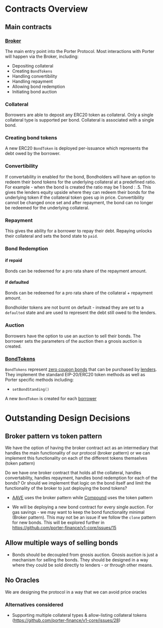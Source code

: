 # Contracts Overview

## Main contracts
### [Broker](./broker.md)
The main entry point into the Porter Protocol. Most interactions with Porter will happen via the Broker, including:
* Depositing collateral
* Creating `BondTokens`
* Handling convertibility
* Handling repayment
* Allowing bond redemption
* Initiating bond auction

### Collateral 
Borrowers are able to deposit any ERC20 token as collateral. Only a single collateral type is supported per bond. Collateral is associated with a single bond.

### Creating bond tokens
A new ERC20 `BondToken` is deployed per-issuance which represents the debt owed by the borrower.

### Convertibility 
If convertability in enabled for the bond, 
Bondholders will have an option to redeem their bond tokens for the underlying collateral at a predefined ratio. 
For example - when the bond is created the ratio may be 1 bond : .5. This gives the lenders equity upside where they can redeem their bonds for the underlying token if the collateral token goes up in price. Convertibility cannot be changed once set and after repayment, the bond can no longer be redeemed for the underlying collateral.

### Repayment
This gives the ability for a borrower to repay their debt. Repaying unlocks their collateral and sets the bond state to `paid`.

### Bond Redemption
#### if repaid 
Bonds can be redeemed for a pro rata share of the repayment amount. 
#### if defaulted
Bonds can be redeemed for a pro rata share of the collateral + repayment amount. 

Bondholder tokens are not burnt on default - instead they are set to a `defaulted` state and are used to represent the debt still owed to the lenders.

### Auction 
Borrowers have the option to use an auction to sell their bonds. The borrower sets the parameters of the auction then a gnosis auction is created.


### [BondTokens](./bondToken.md)

`BondTokens` represent [zero coupon bonds](https://docs.porter.finance/portal/intro-to-bonds/zero-coupon-bonds) that can be purchased by [lenders](https://docs.porter.finance/portal/protocol/lenders). They implement the standard EIP-20/ERC20 token methods as well as Porter specific methods including:
* `setBondStanding()`


A new `BondToken` is created for each [borrower](https://docs.porter.finance/portal/protocol/borrowers)



# Outstanding Design Decisions 
## Broker pattern vs token pattern
We have the option of having the broker contract act as an intermediary that handles the main functionality of our protocol (broker pattern) or we can implement this functionality on each of the different tokens themselves (token pattern)

Do we have one broker contract that holds all the collateral, handles convertability, handles repayment, handles bond redemption for each of the bonds? Or should we implement that logic on the bond itself and limit the functionality of the broker to just deploying the bond tokens?


* [AAVE](https://github.com/aave/protocol-v2/blob/master/contracts/protocol/tokenization/AToken.sol) uses the broker pattern while [Compound](
https://github.com/compound-finance/compound-protocol/blob/master/contracts/CToken.sol) uses the token pattern

* We will be deploying a new bond contract for every single auction. For gas savings - we may want to keep the bond functionality minimal (Broker pattern). This may not be an issue if we follow the `clone` pattern for new bonds.  This will be explored further in https://github.com/porter-finance/v1-core/issues/15

## Allow multiple ways of selling bonds
* Bonds should be decoupled from gnosis auction. Gnosis auction is just a mechanism for selling the bonds. They should be designed in a way where they could be sold directly to lenders - or through other means. 

## No Oracles
We are designing the protocol in a way that we can avoid price oracles

### Alternatives considered 
* Supporting multiple collateral types & allow-listing collateral tokens (https://github.com/porter-finance/v1-core/issues/28)

